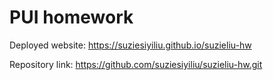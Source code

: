# PUI homework

Deployed website: https://suziesiyiliu.github.io/suzieliu-hw

Repository link: https://github.com/suziesiyiliu/suzieliu-hw.git